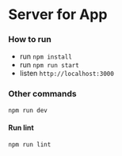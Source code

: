 Server for App
===================

### How to run

- run ```npm install```
- run ```npm run start```
- listen ```http://localhost:3000```

### Other commands

```
npm run dev
```

#### Run lint

```
npm run lint
```
